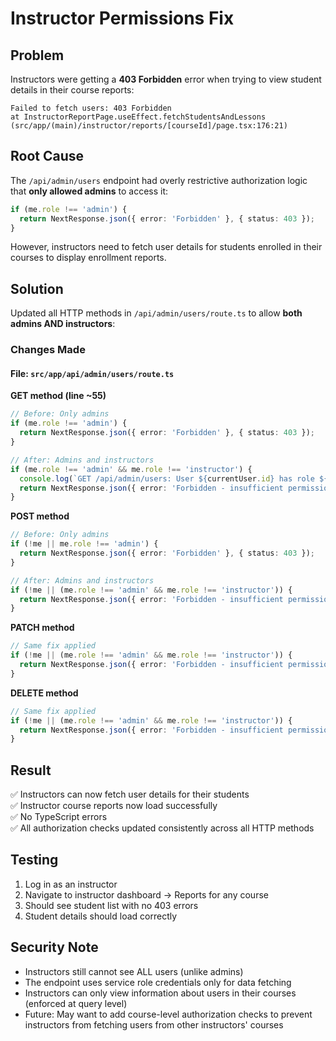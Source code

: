 # Instructor Permissions Fix

## Problem
Instructors were getting a **403 Forbidden** error when trying to view student details in their course reports:

```
Failed to fetch users: 403 Forbidden
at InstructorReportPage.useEffect.fetchStudentsAndLessons (src/app/(main)/instructor/reports/[courseId]/page.tsx:176:21)
```

## Root Cause
The `/api/admin/users` endpoint had overly restrictive authorization logic that **only allowed admins** to access it:

```typescript
if (me.role !== 'admin') {
  return NextResponse.json({ error: 'Forbidden' }, { status: 403 });
}
```

However, instructors need to fetch user details for students enrolled in their courses to display enrollment reports.

## Solution
Updated all HTTP methods in `/api/admin/users/route.ts` to allow **both admins AND instructors**:

### Changes Made

#### File: `src/app/api/admin/users/route.ts`

**GET method (line ~55)**
```typescript
// Before: Only admins
if (me.role !== 'admin') {
  return NextResponse.json({ error: 'Forbidden' }, { status: 403 });
}

// After: Admins and instructors
if (me.role !== 'admin' && me.role !== 'instructor') {
  console.log(`GET /api/admin/users: User ${currentUser.id} has role ${me.role}, denying access`);
  return NextResponse.json({ error: 'Forbidden - insufficient permissions' }, { status: 403 });
}
```

**POST method**
```typescript
// Before: Only admins
if (!me || me.role !== 'admin') {
  return NextResponse.json({ error: 'Forbidden' }, { status: 403 });
}

// After: Admins and instructors
if (!me || (me.role !== 'admin' && me.role !== 'instructor')) {
  return NextResponse.json({ error: 'Forbidden - insufficient permissions' }, { status: 403 });
}
```

**PATCH method**
```typescript
// Same fix applied
if (!me || (me.role !== 'admin' && me.role !== 'instructor')) {
  return NextResponse.json({ error: 'Forbidden - insufficient permissions' }, { status: 403 });
}
```

**DELETE method**
```typescript
// Same fix applied
if (!me || (me.role !== 'admin' && me.role !== 'instructor')) {
  return NextResponse.json({ error: 'Forbidden - insufficient permissions' }, { status: 403 });
}
```

## Result
✅ Instructors can now fetch user details for their students  
✅ Instructor course reports now load successfully  
✅ No TypeScript errors  
✅ All authorization checks updated consistently across all HTTP methods

## Testing
1. Log in as an instructor
2. Navigate to instructor dashboard → Reports for any course
3. Should see student list with no 403 errors
4. Student details should load correctly

## Security Note
- Instructors still cannot see ALL users (unlike admins)
- The endpoint uses service role credentials only for data fetching
- Instructors can only view information about users in their courses (enforced at query level)
- Future: May want to add course-level authorization checks to prevent instructors from fetching users from other instructors' courses
